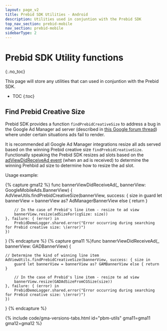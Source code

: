 ```yaml
---
layout: page_v2
title: Prebid SDK Utilities - Android
description: Utilities used in conjuntion with the Prebid SDK
top_nav_section: prebid-mobile
nav_section: prebid-mobile
sidebarType: 2
---
```


# Prebid SDK Utility functions
{:.no_toc}

This page will store any utilities that can used in conjuntion with the Prebid SDK.

* TOC
{:toc}

## Find Prebid Creative Size

Prebid SDK provides a function `findPrebidCreativeSize` to address a bug in the Google Ad Manager ad server (described in [this Google forum thread](https://groups.google.com/forum/?utm_medium=email&utm_source=footer#!category-topic/google-admob-ads-sdk/ios/648jzAP2EQY)) where under certain situations ads fail to render.

It is recommended all Google Ad Manager integrations resize all ads served based on the winning Prebid creative size `findPrebidCreativeSize`. Functionally speaking the Prebid SDK resizes ad slots based on the [adViewDidReceiveAd event](https://developers.google.com/admob/ios/banner) (when an ad is received) to determine the winning Prehbid ad size to determine how to resize the ad slot.

Usage example:

{% capture gma12 %}
func bannerViewDidReceiveAd(_ bannerView: GoogleMobileAds.BannerView) {
    AdViewUtils.findPrebidCreativeSize(bannerView, success: { size in
        guard let bannerView = bannerView as? AdManagerBannerView else { return }

        // In the case of Prebid's line item - resize te ad view
        bannerView.resize(adSizeFor(cgSize: size))
    }, failure: { (error) in
        PrebidDemoLogger.shared.error("Error occurring during searching for Prebid creative size: \(error)")
    })
}
{% endcapture %}
{% capture gma11 %}func bannerViewDidReceiveAd(_ bannerView: GADBannerView) {

    // Determine the kind of winning line item
    AdViewUtils.findPrebidCreativeSize(bannerView, success: { size in
        guard let bannerView = bannerView as? GAMBannerView else { return }
        
        // In the case of Prebid's line item - resize te ad view
        bannerView.resize(GADAdSizeFromCGSize(size))
    }, failure: { (error) in
        PrebidDemoLogger.shared.error("Error occurring during searching for Prebid creative size: \(error)")
    })
}
{% endcapture %}

{% include code/gma-versions-tabs.html id="pbm-utils" gma11=gma11 gma12=gma12 %}
